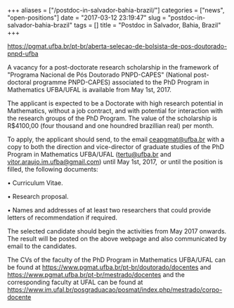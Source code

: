 +++
aliases = ["/postdoc-in-salvador-bahia-brazil/"]
categories = ["news", "open-positions"]
date = "2017-03-12 23:19:47"
slug = "postdoc-in-salvador-bahia-brazil"
tags = []
title = "Postdoc in Salvador, Bahia, Brazil"
+++

<https://pgmat.ufba.br/pt-br/aberta-selecao-de-bolsista-de-pos-doutorado-pnpd-ufba>

A vacancy for a post-doctorate research scholarship in the framework of
"Programa Nacional de Pós Doutorado PNPD-CAPES" (National post-doctoral
programme PNPD-CAPES) associated to the PhD Program in Mathematics
UFBA/UFAL is available from May 1st, 2017.

The applicant is expected to be a Doctorate with high research potential
in Mathematics, without a job contract, and with potential for
interaction with the research groups of the PhD Program. The value of
the scholarship is R$4100,00 (four thousand and one houndred brazillian
real) per month.

To apply, the applicant should send, to the email [ceapgmat@ufba.br](ceapgmat@ufba.br)
with a copy to both the direction and vice-director of graduate studies
of the PhD Program in Mathematics UFBA/UFAL ([tertu@ufba.br](tertu@ufba.br) and
[vitor.araujo.im.ufba@gmail.com](vitor.araujo.im.ufba@gmail.com)) until May 1st, 2017,  or until the
position is filled, the following documents:

• Curriculum Vitae.

• Research proposal.

• Names and addresses of at least two researchers that could provide
letters of recommendation if required.

The selected candidate should begin the activities from May 2017
onwards. The result will be posted on the above webpage and also
communicated by email to the candidates.

The CVs of the faculty of the PhD Program in Mathematics UFBA/UFAL can
be found at <https://www.pgmat.ufba.br/pt-br/doutorado/docentes> and
<https://www.pgmat.ufba.br/pt-br/mestrado/docentes> and the corresponding
faculty at UFAL can be found at
<https://www.im.ufal.br/posgraduacao/posmat/index.php/mestrado/corpo-docente>

 
